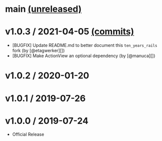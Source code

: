 # main [(unreleased)](https://github.com/fastruby/next_rails/compare/v1.0.3...main)

# v1.0.3 / 2021-04-05 [(commits)](https://github.com/fastruby/next_rails/compare/v1.0.2...v1.0.3)

* [BUGFIX] Update README.md to better document this `ten_years_rails` fork (by [@etagwerker][])
* [BUGFIX] Make ActionView an optional dependency (by [@manuca][])

# v1.0.2 / 2020-01-20

# v1.0.1 / 2019-07-26

# v1.0.0 / 2019-07-24

* Official Release